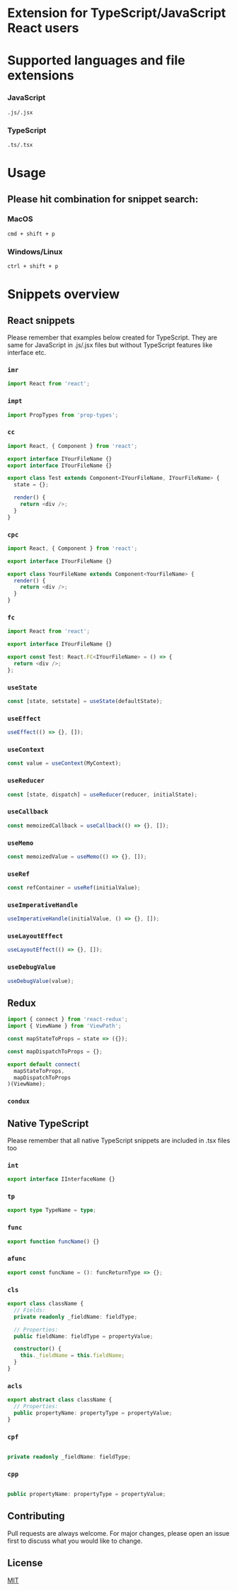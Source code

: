 # Extension for TypeScript/JavaScript React users

# Supported languages and file extensions

### JavaScript

`.js/.jsx`

### TypeScript

`.ts/.tsx`

# Usage

## Please hit combination for snippet search:

### MacOS

`cmd + shift + p`

### Windows/Linux

`ctrl + shift + p`

# Snippets overview

## React snippets

Please remember that examples below created for TypeScript. They are same for JavaScript in .js/.jsx files but without TypeScript features like interface etc.

### `imr`

```typescript
import React from 'react';
```

### `impt`

```typescript
import PropTypes from 'prop-types';
```

### `cc`

```typescript
import React, { Component } from 'react';

export interface IYourFileName {}
export interface IYourFileName {}

export class Test extends Component<IYourFileName, IYourFileName> {
  state = {};

  render() {
    return <div />;
  }
}
```

### `cpc`

```typescript
import React, { Component } from 'react';

export interface IYourFileName {}

export class YourFileName extends Component<YourFileName> {
  render() {
    return <div />;
  }
}
```

### `fc`

```typescript
import React from 'react';

export interface IYourFileName {}

export const Test: React.FC<IYourFileName> = () => {
  return <div />;
};
```

### `useState`

```typescript
const [state, setstate] = useState(defaultState);
```

### `useEffect`

```typescript
useEffect(() => {}, []);
```

### `useContext`

```typescript
const value = useContext(MyContext);
```

### `useReducer`

```typescript
const [state, dispatch] = useReducer(reducer, initialState);
```

### `useCallback`

```typescript
const memoizedCallback = useCallback(() => {}, []);
```

### `useMemo`

```typescript
const memoizedValue = useMemo(() => {}, []);
```

### `useRef`

```typescript
const refContainer = useRef(initialValue);
```

### `useImperativeHandle`

```typescript
useImperativeHandle(initialValue, () => {}, []);
```

### `useLayoutEffect`

```typescript
useLayoutEffect(() => {}, []);
```

### `useDebugValue`

```typescript
useDebugValue(value);
```

## Redux

```typescript
import { connect } from 'react-redux';
import { ViewName } from 'ViewPath';

const mapStateToProps = state => ({});

const mapDispatchToProps = {};

export default connect(
  mapStateToProps,
  mapDispatchToProps
)(ViewName);
```

### `condux`

## Native TypeScript

Please remember that all native TypeScript snippets are included in .tsx files too

### `int`

```typescript
export interface IInterfaceName {}
```

### `tp`

```typescript
export type TypeName = type;
```

### `func`

```typescript
export function funcName() {}
```

### `afunc`

```typescript
export const funcName = (): funcReturnType => {};
```

### `cls`

```typescript
export class className {
  // Fields:
  private readonly _fieldName: fieldType;

  // Properties:
  public fieldName: fieldType = propertyValue;

  constructor() {
    this._fieldName = this.fieldName;
  }
}
```

### `acls`

```typescript
export abstract class className {
  // Properties:
  public propertyName: propertyType = propertyValue;
}
```

### `cpf`

```typescript

private readonly _fieldName: fieldType;

```

### `cpp`

```typescript

public propertyName: propertyType = propertyValue;

```

## Contributing

Pull requests are always welcome. For major changes, please open an issue first to discuss what you would like to change.

## License

[MIT](https://choosealicense.com/licenses/mit/)
